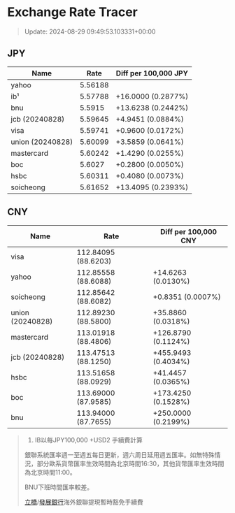 # Exchange Rate Tracer

> Update: 2024-08-29 09:49:53.103331+00:00

## JPY

| Name             |    Rate | Diff per 100,000 JPY   |
|------------------|---------|------------------------|
| yahoo            | 5.56188 |                        |
| ib¹              | 5.57788 | +16.0000 (0.2877%)     |
| bnu              | 5.5915  | +13.6238 (0.2442%)     |
| jcb (20240828)   | 5.59645 | +4.9451 (0.0884%)      |
| visa             | 5.59741 | +0.9600 (0.0172%)      |
| union (20240828) | 5.60099 | +3.5859 (0.0641%)      |
| mastercard       | 5.60242 | +1.4290 (0.0255%)      |
| boc              | 5.6027  | +0.2800 (0.0050%)      |
| hsbc             | 5.60311 | +0.4080 (0.0073%)      |
| soicheong        | 5.61652 | +13.4095 (0.2393%)     |

## CNY

| Name             | Rate                | Diff per 100,000 CNY   |
|------------------|---------------------|------------------------|
| visa             | 112.84095	(88.6203) |                        |
| yahoo            | 112.85558	(88.6088) | +14.6263 (0.0130%)     |
| soicheong        | 112.85642	(88.6082) | +0.8351 (0.0007%)      |
| union (20240828) | 112.89230	(88.5800) | +35.8860 (0.0318%)     |
| mastercard       | 113.01918	(88.4806) | +126.8790 (0.1124%)    |
| jcb (20240828)   | 113.47513	(88.1250) | +455.9493 (0.4034%)    |
| hsbc             | 113.51658	(88.0929) | +41.4457 (0.0365%)     |
| boc              | 113.69000	(87.9585) | +173.4250 (0.1528%)    |
| bnu              | 113.94000	(87.7655) | +250.0000 (0.2199%)    |


> 1. IB以每JPY100,000 +USD2 手續費計算
>
> 銀聯系統匯率週一至週五每日更新，週六周日延用週五匯率。如無特殊情況，部分歐系貨幣匯率生效時間為北京時間16:30，其他貨幣匯率生效時間為北京時間11:00。
>
> BNU下班時間匯率較差。
>
> [立橋](https://www.wlbank.com.mo/uploads/ueditor/file/20181211/1544536513900230.pdf)/[發展銀行](https://www.mdb.com.mo/Service_Charges_20230728.pdf)海外銀聯提現暫時豁免手續費

